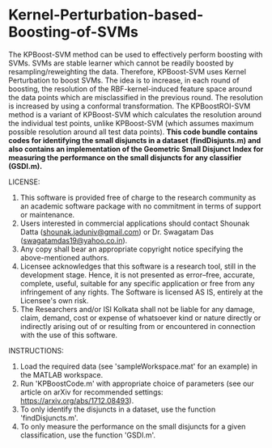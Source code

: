 # Kernel-Perturbation-based-Boosting-of-SVMs
The KPBoost-SVM method can be used to effectively perform boosting with SVMs. SVMs are stable learner which cannot be readily boosted by resampling/reweighting the data. Therefore, KPBoost-SVM uses Kernel Perturbation to boost SVMs. The idea is to increase, in each round of boosting, the resolution of the RBF-kernel-induced feature space around the data points which are misclassified in the previous round. The resolution is increased by using a conformal transformation.
The KPBoostROI-SVM method is a variant of KPBoost-SVM which calculates the resolution around the individual test points, unlike KPBoost-SVM (which assumes maximum possible resolution around all test data points).
**This code bundle contains codes for identifying the small disjuncts in a dataset (findDisjunts.m) and also contains an implementation of the Geometric Small Disjunct Index for measuring the performance on the small disjuncts for any classifier (GSDI.m).**

LICENSE:

1. This software is provided free of charge to the research community as an academic software package with no commitment in terms of support or maintenance.
2. Users interested in commercial applications should contact Shounak Datta (shounak.jaduniv@gmail.com) or Dr. Swagatam Das (swagatamdas19@yahoo.co.in). 
3. Any copy shall bear an appropriate copyright notice specifying the above-mentioned authors.
4. Licensee acknowledges that this software is a research tool, still in the development stage. Hence, it is not presented as error–free, accurate, complete, useful, suitable for any specific application or free from any infringement of any rights. The Software is licensed AS IS, entirely at the Licensee's own risk.
5. The Researchers and/or ISI Kolkata shall not be liable for any damage, claim, demand, cost or expense of whatsoever kind or nature directly or indirectly arising out of or resulting from or encountered in connection with the use of this software.

INSTRUCTIONS:

1. Load the required data (see 'sampleWorkspace.mat' for an example) in the MATLAB workspace.
2. Run 'KPBoostCode.m' with appropriate choice of parameters (see our article on arXiv for recommended settings: https://arxiv.org/abs/1712.08493).
3. To only identify the disjuncts in a dataset, use the function 'findDisjuncts.m'.
4. To only measure the performance on the small disjuncts for a given classification, use the function 'GSDI.m'.
